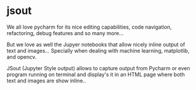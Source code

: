 # jsout

We all love pycharm for its nice editing capabilities, code navigation, refactoring, debug features and so many more...

But we love as well the Jupyer notebooks that allow nicely inline output of text and images... 
Specially when dealing with machine learning, matplotlib, and opencv.

JSout (Jupyter Style output) allows to capture output from Pycharm or even program running on terminal and display's it in an HTML page where both text and images are show inline..
